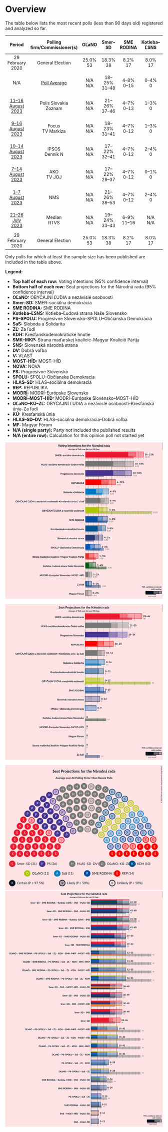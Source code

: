 # Overview

The table below lists the most recent polls (less than 90 days old) registered and analyzed so far.

| Period     | Polling firm/Commissioner(s) | OĽaNO | Smer–SD | SME RODINA | Kotleba–ĽSNS | PS–SPOLU | SaS | ZĽ | KDH | SMK–MKP | SNS | DV | V | MOST–HÍD | NOVA | PS | SPOLU | HLAS–SD | REP | MODRÍ | MODRÍ–MOST–HÍD | OĽaNO–KÚ–ZĽ | KÚ | HLAS–SD–DV | MF |
|:----------:|:----------------------------:|:--:|:--:|:--:|:--:|:--:|:--:|:--:|:--:|:--:|:--:|:--:|:--:|:--:|:--:|:--:|:--:|:--:|:--:|:--:|:--:|:--:|:--:|:--:|:--:|
| 29 February 2020 | General Election | 25.0% <br> 53 | 18.3% <br> 38 | 8.2% <br> 17 | 8.0% <br> 17 | 7.0% <br> 0 | 6.2% <br> 13 | 5.8% <br> 12 | 4.6% <br> 0 | 3.9% <br> 0 | 3.2% <br> 0 | 3.1% <br> 0 | 2.9% <br> 0 | 2.0% <br> 0 | 0.0% <br> 0 | 7.0% <br> 0 | 7.0% <br> 0 | 0.0% <br> 0 | 0.0% <br> 0 | 0.0% <br> 0 | 0.0% <br> 0 | 0.0% <br> 0 | 0.0% <br> 0 | 0.0% <br> 0 | 0.0% <br> 0 |
| N/A | [Poll Average](average.html) | N/A <br> N/A | 18–25% <br> 31–48 | 4–8% <br> 0–15 | 0–4% <br> 0 | N/A <br> N/A | 4–8% <br> 0–14 | N/A <br> N/A | 4–8% <br> 0–14 | 2–6% <br> 0–10 | 4–7% <br> 0–14 | N/A <br> N/A | N/A <br> N/A | N/A <br> N/A | N/A <br> N/A | 13–20% <br> 23–35 | 2–4% <br> 0 | 10–16% <br> 19–29 | 5–11% <br> 10–19 | N/A <br> N/A | 1–3% <br> 0 | 4–9% <br> 0–16 | N/A <br> N/A | N/A <br> N/A | 0–2% <br> 0 |
| [11–16 August 2023](2023-08-16-PolisSlovakia.html) | Polis Slovakia <br> Zoznam | N/A <br> N/A | 21–26% <br> 37–46 | 4–7% <br> 0–13 | 1–3% <br> 0 | N/A <br> N/A | 5–8% <br> 11–14 | N/A <br> N/A | 4–7% <br> 0–10 | 4–7% <br> 0–10 | 5–8% <br> 10–13 | N/A <br> N/A | N/A <br> N/A | N/A <br> N/A | N/A <br> N/A | 12–16% <br> 23–28 | 2–3% <br> 0 | 11–15% <br> 21–26 | 5–8% <br> 10–14 | N/A <br> N/A | 1–3% <br> 0 | 4–7% <br> 0–11 | N/A <br> N/A | N/A <br> N/A | 1–2% <br> 0 |
| [9–16 August 2023](2023-08-16-Focus.html) | Focus <br> TV Markíza | N/A <br> N/A | 18–23% <br> 31–41 | 4–7% <br> 0–12 | 1–3% <br> 0 | N/A <br> N/A | 5–8% <br> 0–14 | N/A <br> N/A | 5–8% <br> 0–15 | 2–5% <br> 0 | 4–7% <br> 0–12 | N/A <br> N/A | N/A <br> N/A | N/A <br> N/A | N/A <br> N/A | 13–17% <br> 22–32 | 2–4% <br> 0 | 12–16% <br> 22–29 | 7–11% <br> 13–19 | N/A <br> N/A | 1–3% <br> 0 | 5–8% <br> 10–15 | N/A <br> N/A | N/A <br> N/A | 0–1% <br> 0 |
| [10–14 August 2023](2023-08-14-IPSOS.html) | IPSOS <br> Denník N | N/A <br> N/A | 17–22% <br> 32–41 | 4–7% <br> 0–12 | 2–4% <br> 0 | N/A <br> N/A | 4–7% <br> 0–14 | N/A <br> N/A | 5–8% <br> 9–14 | 3–5% <br> 0 | 4–7% <br> 0–11 | N/A <br> N/A | N/A <br> N/A | N/A <br> N/A | N/A <br> N/A | 15–19% <br> 27–35 | 2–4% <br> 0 | 11–16% <br> 20–28 | 6–10% <br> 12–18 | N/A <br> N/A | 1–2% <br> 0 | 6–9% <br> 11–16 | N/A <br> N/A | N/A <br> N/A | 0–1% <br> 0 |
| [7–14 August 2023](2023-08-14-AKO.html) | AKO <br> TV JOJ | N/A <br> N/A | 17–22% <br> 29–37 | 4–7% <br> 0–12 | 0–1% <br> 0 | N/A <br> N/A | 5–8% <br> 9–14 | N/A <br> N/A | 5–8% <br> 9–13 | 2–4% <br> 0 | 5–8% <br> 0–11 | N/A <br> N/A | N/A <br> N/A | N/A <br> N/A | N/A <br> N/A | 16–20% <br> 28–33 | 2–4% <br> 0 | 13–17% <br> 23–28 | 5–8% <br> 9–12 | N/A <br> N/A | 1–3% <br> 0 | 6–9% <br> 11–15 | N/A <br> N/A | N/A <br> N/A | 0–2% <br> 0 |
| [1–7 August 2023](2023-08-07-NMS.html) | NMS | N/A <br> N/A | 21–26% <br> 38–53 | 4–7% <br> 0–12 | 2–4% <br> 0 | N/A <br> N/A | 4–6% <br> 0–11 | N/A <br> N/A | 4–6% <br> 0–11 | 2–4% <br> 0 | 5–7% <br> 0–14 | N/A <br> N/A | N/A <br> N/A | N/A <br> N/A | N/A <br> N/A | 15–19% <br> 29–40 | 2–4% <br> 0 | 10–13% <br> 19–25 | 6–9% <br> 10–17 | N/A <br> N/A | 1–2% <br> 0 | 5–8% <br> 10–16 | N/A <br> N/A | N/A <br> N/A | 0–1% <br> 0 |
| [21–26 July 2023](2023-07-26-Median.html) | Median <br> RTVS | N/A <br> N/A | 19–24% <br> 33–43 | 6–9% <br> 11–16 | N/A <br> N/A | N/A <br> N/A | 5–8% <br> 9–15 | N/A <br> N/A | 5–8% <br> 0–14 | 2–4% <br> 0 | 3–6% <br> 0–9 | N/A <br> N/A | N/A <br> N/A | N/A <br> N/A | N/A <br> N/A | 15–20% <br> 26–35 | 2–5% <br> 0 | 10–14% <br> 18–26 | 8–12% <br> 13–21 | N/A <br> N/A | N/A <br> N/A | 4–7% <br> 0–12 | N/A <br> N/A | N/A <br> N/A | N/A <br> N/A |
| 29 February 2020 | General Election | 25.0% <br> 53 | 18.3% <br> 38 | 8.2% <br> 17 | 8.0% <br> 17 | 7.0% <br> 0 | 6.2% <br> 13 | 5.8% <br> 12 | 4.6% <br> 0 | 3.9% <br> 0 | 3.2% <br> 0 | 3.1% <br> 0 | 2.9% <br> 0 | 2.0% <br> 0 | 0.0% <br> 0 | 7.0% <br> 0 | 7.0% <br> 0 | 0.0% <br> 0 | 0.0% <br> 0 | 0.0% <br> 0 | 0.0% <br> 0 | 0.0% <br> 0 | 0.0% <br> 0 | 0.0% <br> 0 | 0.0% <br> 0 |

Only polls for which at least the sample size has been published are included in the table above.

**Legend:**
+ **Top half of each row:** Voting intentions (95% confidence interval)
+ **Bottom half of each row:** Seat projections for the Národná rada (95% confidence interval)
+ **OĽaNO:** OBYČAJNÍ ĽUDIA a nezávislé osobnosti
+ **Smer–SD:** SMER–sociálna demokracia
+ **SME RODINA:** SME RODINA
+ **Kotleba–ĽSNS:** Kotleba–Ľudová strana Naše Slovensko
+ **PS–SPOLU:** Progresívne Slovensko–SPOLU–Občianska Demokracia
+ **SaS:** Sloboda a Solidarita
+ **ZĽ:** Za ľudí
+ **KDH:** Kresťanskodemokratické hnutie
+ **SMK–MKP:** Strana maďarskej koalície–Magyar Koalíció Pártja
+ **SNS:** Slovenská národná strana
+ **DV:** Dobrá voľba
+ **V:** VLASŤ
+ **MOST–HÍD:** MOST–HÍD
+ **NOVA:** NOVA
+ **PS:** Progresívne Slovensko
+ **SPOLU:** SPOLU–Občianska Demokracia
+ **HLAS–SD:** HLAS–sociálna demokracia
+ **REP:** REPUBLIKA
+ **MODRÍ:** MODRÍ–Európske Slovensko
+ **MODRÍ–MOST–HÍD:** MODRÍ–Európske Slovensko–MOST–HÍD
+ **OĽaNO–KÚ–ZĽ:** OBYČAJNÍ ĽUDIA a nezávislé osobnosti–Kresťanská únia–Za ľudí
+ **KÚ:** Kresťanská únia
+ **HLAS–SD–DV:** HLAS–sociálna demokracia–Dobrá voľba
+ **MF:** Magyar Fórum
+ **N/A (single party):** Party not included the published results
+ **N/A (entire row):** Calculation for this opinion poll not started yet


![Graph with voting intentions not yet produced](average.png "Voting Intentions")

![Graph with seats not yet produced](average-seats.png "Seats")

![Graph with seating plan not yet produced](average-seating-plan.png "Seating Plan")
![Graph with coalitions seats not yet produced](average-coalitions-seats.png "Coalitions Seats")
